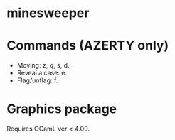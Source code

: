 # minesweeper

# Commands (AZERTY only)
  - Moving: z, q, s, d. 
  - Reveal a case: e.
  - Flag/unflag: f.

# Graphics package
Requires OCamL ver < 4.09.
